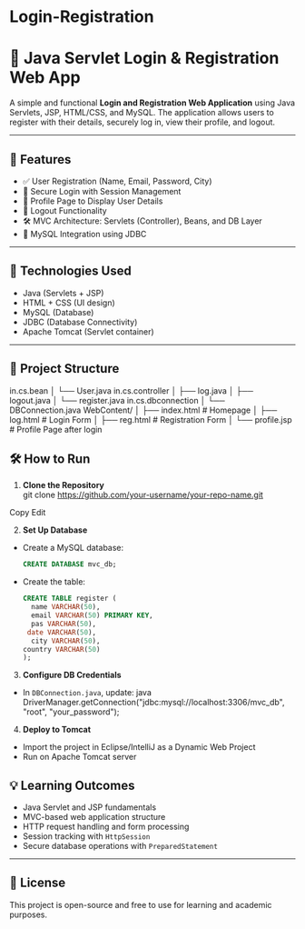# Login-Registration
# 🔐 Java Servlet Login & Registration Web App

A simple and functional **Login and Registration Web Application** using Java Servlets, JSP, HTML/CSS, and MySQL. The application allows users to register with their details, securely log in, view their profile, and logout.

---

## 📌 Features

- ✅ User Registration (Name, Email, Password, City)
- 🔐 Secure Login with Session Management
- 📄 Profile Page to Display User Details
- 🚪 Logout Functionality
- 🛠️ MVC Architecture: Servlets (Controller), Beans, and DB Layer
- 💾 MySQL Integration using JDBC

---

## 🧰 Technologies Used

- Java (Servlets + JSP)
- HTML + CSS (UI design)
- MySQL (Database)
- JDBC (Database Connectivity)
- Apache Tomcat (Servlet container)

---

## 📁 Project Structure
in.cs.bean
│ └── User.java
in.cs.controller
│ ├── log.java
│ ├── logout.java
│ └── register.java
in.cs.dbconnection
│ └── DBConnection.java
WebContent/
│ ├── index.html # Homepage
│ ├── log.html # Login Form
│ ├── reg.html # Registration Form
│ └── profile.jsp # Profile Page after login


## 🛠️ How to Run

1. **Clone the Repository**  
git clone https://github.com/your-username/your-repo-name.git


Copy
Edit

2. **Set Up Database**
- Create a MySQL database:
  ```sql
  CREATE DATABASE mvc_db;
  ```
- Create the table:
  ```sql
  CREATE TABLE register (
    name VARCHAR(50),
    email VARCHAR(50) PRIMARY KEY,
    pas VARCHAR(50),
   date VARCHAR(50),
    city VARCHAR(50),
  country VARCHAR(50)
  );
  

3. **Configure DB Credentials**
- In `DBConnection.java`, update:
  java
  DriverManager.getConnection("jdbc:mysql://localhost:3306/mvc_db", "root", "your_password");
  

4. **Deploy to Tomcat**
- Import the project in Eclipse/IntelliJ as a Dynamic Web Project
- Run on Apache Tomcat server




## 💡 Learning Outcomes

- Java Servlet and JSP fundamentals
- MVC-based web application structure
- HTTP request handling and form processing
- Session tracking with `HttpSession`
- Secure database operations with `PreparedStatement`

---



## 📝 License

This project is open-source and free to use for learning and academic purposes.
